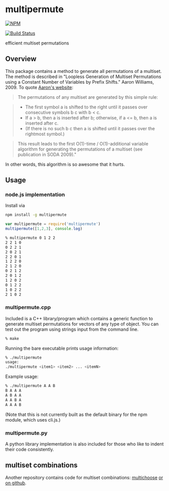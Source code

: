 # multipermute

[![NPM](https://nodei.co/npm/multipermute.png?global=true)](https://nodei.co/npm/multipermute/)

[![Build Status](https://travis-ci.org/ekg/multipermute.svg)](https://travis-ci.org/ekg/multipermute)

efficient multiset permutations

## Overview

This package contains a method to generate all permutations of a multiset. The method is described in "Loopless Generation of Multiset Permutations using a Constant Number of Variables by Prefix Shifts." Aaron Williams, 2009. To quote [Aaron's website](http://webhome.cs.uvic.ca/~haron/):

> The permutations of any multiset are generated by this simple rule:

> - The first symbol a is shifted to the right until it passes over consecutive symbols b c with b < c. 
> - If a > b, then a is inserted after b; otherwise, if a <= b, then a is inserted after c. 
> - (If there is no such b c then a is shifted until it passes over the rightmost symbol.)

> This result leads to the first O(1)-time / O(1)-additional variable algorithm for generating the permutations of a multiset (see publication in SODA 2009)."

In other words, this algorithm is so awesome that it hurts.

## Usage

### node.js implementation

Install via

``` bash
npm install -g multipermute
```

``` js
var multipermute = require('multipermute')
multipermute([1,2,3], console.log)
```

``` bash
% multipermute 0 1 2 2
2 2 1 0
0 2 2 1
2 0 2 1
2 2 0 1
1 2 2 0
2 1 2 0
0 2 1 2
2 0 1 2
1 2 0 2
0 1 2 2
1 0 2 2
2 1 0 2
```

### multipermute.cpp

Included is a C++ library/program which contains a generic function to generate multiset permutations for vectors of any type of object. 
You can test out the program using strings input from the command line.

``` bash
% make
```

Running the bare executable prints usage information:

``` bash
% ./multipermute
usage: 
./multipermute <item1> <item2> ... <itemN>
```

Example usage:

``` bash
% ./multipermute A A B
B A A A
A B A A
A A B A
A A A B
```

(Note that this is not currently built as the default binary for the npm module, which uses cli.js.)

### multipermute.py

A python library implementation is also included for those who like to indent their code consistently.

## multiset combinations

Another repository contains code for multiset combinations: [multichoose](https://npmjs.org/package/multichoose) [or on github](https://github.com/ekg/multichoose).
